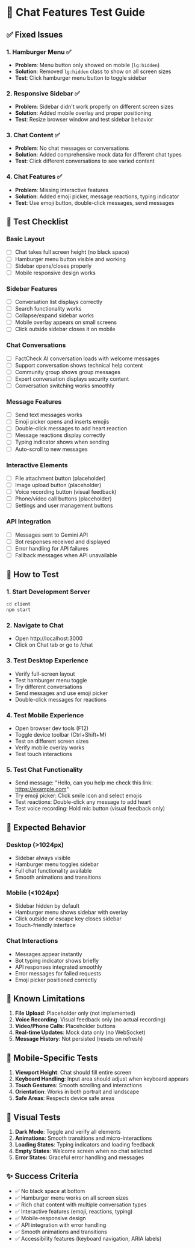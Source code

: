 # 🧪 Chat Features Test Guide

## ✅ Fixed Issues

### 1. **Hamburger Menu** ✅
- **Problem**: Menu button only showed on mobile (`lg:hidden`)
- **Solution**: Removed `lg:hidden` class to show on all screen sizes
- **Test**: Click hamburger menu button to toggle sidebar

### 2. **Responsive Sidebar** ✅
- **Problem**: Sidebar didn't work properly on different screen sizes
- **Solution**: Added mobile overlay and proper positioning
- **Test**: Resize browser window and test sidebar behavior

### 3. **Chat Content** ✅
- **Problem**: No chat messages or conversations
- **Solution**: Added comprehensive mock data for different chat types
- **Test**: Click different conversations to see varied content

### 4. **Chat Features** ✅
- **Problem**: Missing interactive features
- **Solution**: Added emoji picker, message reactions, typing indicator
- **Test**: Use emoji button, double-click messages, send messages

## 🎯 Test Checklist

### **Basic Layout**
- [ ] Chat takes full screen height (no black space)
- [ ] Hamburger menu button visible and working
- [ ] Sidebar opens/closes properly
- [ ] Mobile responsive design works

### **Sidebar Features**
- [ ] Conversation list displays correctly
- [ ] Search functionality works
- [ ] Collapse/expand sidebar works
- [ ] Mobile overlay appears on small screens
- [ ] Click outside sidebar closes it on mobile

### **Chat Conversations**
- [ ] FactCheck AI conversation loads with welcome messages
- [ ] Support conversation shows technical help content
- [ ] Community group shows group messages
- [ ] Expert conversation displays security content
- [ ] Conversation switching works smoothly

### **Message Features**
- [ ] Send text messages works
- [ ] Emoji picker opens and inserts emojis
- [ ] Double-click messages to add heart reaction
- [ ] Message reactions display correctly
- [ ] Typing indicator shows when sending
- [ ] Auto-scroll to new messages

### **Interactive Elements**
- [ ] File attachment button (placeholder)
- [ ] Image upload button (placeholder)
- [ ] Voice recording button (visual feedback)
- [ ] Phone/video call buttons (placeholder)
- [ ] Settings and user management buttons

### **API Integration**
- [ ] Messages sent to Gemini API
- [ ] Bot responses received and displayed
- [ ] Error handling for API failures
- [ ] Fallback messages when API unavailable

## 🚀 How to Test

### 1. **Start Development Server**
```bash
cd client
npm start
```

### 2. **Navigate to Chat**
- Open http://localhost:3000
- Click on Chat tab or go to /chat

### 3. **Test Desktop Experience**
- Verify full-screen layout
- Test hamburger menu toggle
- Try different conversations
- Send messages and use emoji picker
- Double-click messages for reactions

### 4. **Test Mobile Experience**
- Open browser dev tools (F12)
- Toggle device toolbar (Ctrl+Shift+M)
- Test on different screen sizes
- Verify mobile overlay works
- Test touch interactions

### 5. **Test Chat Functionality**
- Send message: "Hello, can you help me check this link: https://example.com"
- Try emoji picker: Click smile icon and select emojis
- Test reactions: Double-click any message to add heart
- Test voice recording: Hold mic button (visual feedback only)

## 🔧 Expected Behavior

### **Desktop (>1024px)**
- Sidebar always visible
- Hamburger menu toggles sidebar
- Full chat functionality available
- Smooth animations and transitions

### **Mobile (<1024px)**
- Sidebar hidden by default
- Hamburger menu shows sidebar with overlay
- Click outside or escape key closes sidebar
- Touch-friendly interface

### **Chat Interactions**
- Messages appear instantly
- Bot typing indicator shows briefly
- API responses integrated smoothly
- Error messages for failed requests
- Emoji picker positioned correctly

## 🐛 Known Limitations

1. **File Upload**: Placeholder only (not implemented)
2. **Voice Recording**: Visual feedback only (no actual recording)
3. **Video/Phone Calls**: Placeholder buttons
4. **Real-time Updates**: Mock data only (no WebSocket)
5. **Message History**: Not persisted (resets on refresh)

## 📱 Mobile-Specific Tests

1. **Viewport Height**: Chat should fill entire screen
2. **Keyboard Handling**: Input area should adjust when keyboard appears
3. **Touch Gestures**: Smooth scrolling and interactions
4. **Orientation**: Works in both portrait and landscape
5. **Safe Areas**: Respects device safe areas

## 🎨 Visual Tests

1. **Dark Mode**: Toggle and verify all elements
2. **Animations**: Smooth transitions and micro-interactions
3. **Loading States**: Typing indicators and loading feedback
4. **Empty States**: Welcome screen when no chat selected
5. **Error States**: Graceful error handling and messages

## ✨ Success Criteria

- ✅ No black space at bottom
- ✅ Hamburger menu works on all screen sizes
- ✅ Rich chat content with multiple conversation types
- ✅ Interactive features (emoji, reactions, typing)
- ✅ Mobile-responsive design
- ✅ API integration with error handling
- ✅ Smooth animations and transitions
- ✅ Accessibility features (keyboard navigation, ARIA labels)
